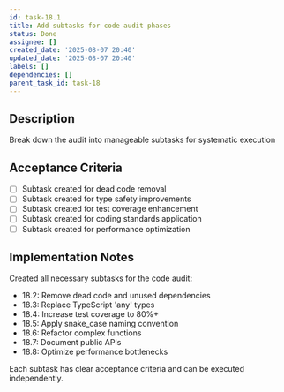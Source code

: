 ```yaml
---
id: task-18.1
title: Add subtasks for code audit phases
status: Done
assignee: []
created_date: '2025-08-07 20:40'
updated_date: '2025-08-07 20:40'
labels: []
dependencies: []
parent_task_id: task-18
---
```


## Description

Break down the audit into manageable subtasks for systematic execution

## Acceptance Criteria

- [ ] Subtask created for dead code removal
- [ ] Subtask created for type safety improvements
- [ ] Subtask created for test coverage enhancement
- [ ] Subtask created for coding standards application
- [ ] Subtask created for performance optimization

## Implementation Notes

Created all necessary subtasks for the code audit:
- 18.2: Remove dead code and unused dependencies
- 18.3: Replace TypeScript 'any' types
- 18.4: Increase test coverage to 80%+
- 18.5: Apply snake_case naming convention
- 18.6: Refactor complex functions
- 18.7: Document public APIs
- 18.8: Optimize performance bottlenecks

Each subtask has clear acceptance criteria and can be executed independently.
